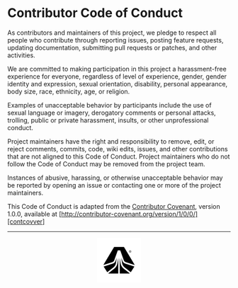 # Contributor Code of Conduct

As contributors and maintainers of this project, we pledge to respect all people
who contribute through reporting issues, posting feature requests, updating
documentation, submitting pull requests or patches, and other activities.

We are committed to making participation in this project a harassment-free
experience for everyone, regardless of level of experience, gender, gender
identity and expression, sexual orientation, disability, personal appearance,
body size, race, ethnicity, age, or religion.

Examples of unacceptable behavior by participants include the use of sexual
language or imagery, derogatory comments or personal attacks, trolling, public
or private harassment, insults, or other unprofessional conduct.

Project maintainers have the right and responsibility to remove, edit, or
reject comments, commits, code, wiki edits, issues, and other contributions that
are not aligned to this Code of Conduct. Project maintainers who do not follow
the Code of Conduct may be removed from the project team.

Instances of abusive, harassing, or otherwise unacceptable behavior may be
reported by opening an issue or contacting one or more of the project
maintainers.

This Code of Conduct is adapted from the [Contributor Covenant][contcov],
version 1.0.0, available at [http://contributor-covenant.org/version/1/0/0/][contcovver]

---

<p align="center">
  <img src="logos/skookum_mark_black.png" alt="Skookum" width="100" />
</p>

[contcov]: http://contributor-covenant.org
[contcovver]: http://contributor-covenant.org/version/1/0/0/
